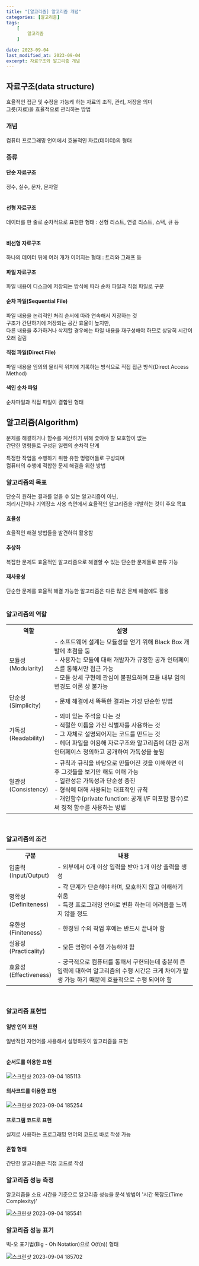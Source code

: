 ```yaml
---
title: "[알고리즘] 알고리즘 개념"
categories: [알고리즘]
tags:
    [
        알고리즘
    ]

date: 2023-09-04
last_modified_at: 2023-09-04
excerpt: 자료구조와 알고리즘 개념
---
```


## 자료구조(data structure)
효율적인 접근 및 수정을 가능케 하는 자료의 조직, 관리, 저장을 의미  
그릇(자료)을 효율적으로 관리하는 방법  

### 개념
컴퓨터 프로그래밍 언어에서 효율적인 자료(데이터)의 형태

### 종류
#### 단순 자료구조
정수, 실수, 문자, 문자열  
<br/>

#### 선형 자료구조  
데이터를 한 줄로 순차적으로 표현한 형태 : 선형 리스트, 연결 리스트, 스택, 큐 등  
<br/>

#### 비선형 자료구조  
하나의 데이터 뒤에 여러 개가 이어지는 형태 : 트리와 그래프 등
<br/>

#### 파일 자료구조  
파일 내용이 디스크에 저장되는 방식에 따라 순차 파일과 직접 파일로 구분  

#### 순차 파일(Sequential File)
파일 내용을 논리적인 처리 순서에 따라 연속해서 저장하는 것  
구조가 간단하기에 저장되는 공간 효율이 높지만,  
다른 내용을 추가하거나 삭제할 경우에는 파일 내용을 재구성해야 하므로 상당히 시간이 오래 걸림  

#### 직접 파일(Direct File)
파일 내용을 임의의 물리적 위치에 기록하는 방식으로 직접 접근 방식(Direct Access Method)  

#### 색인 순차 파일
순차파일과 직접 파일이 결합된 형태  

## 알고리즘(Algorithm)
문제를 해결하거나 함수를 계산하기 위해 좇아야 할 모호함이 없는  
간단한 명령들로 구성된 일련의 순차적 단계  

특정한 작업을 수행하기 위한 유한 명령어들로 구성되며  
컴퓨터의 수행에 적합한 문제 해결을 위한 방법  

### 알고리즘의 목표
단순히 원하는 결과를 얻을 수 있는 알고리즘이 아닌,  
처리시간이나 기억장소 사용 측면에서 효율적인 알고리즘을 개발하는 것이 주요 목표  

#### 효율성
효율적인 해결 방법들을 발견하여 활용함  

#### 추상화
복잡한 문제도 효율적인 알고리즘으로 해결할 수 있는 단순한 문제들로 분류 가능  

#### 재사용성
단순한 문제를 효율적 해결 가능한 알고리즘은 다른 많은 문제 해결에도 활용  
<br/>

### 알고리즘의 역할
<table>
    <tr>
        <th>역할</th>
        <th>설명</th>
    </tr>
    <tr>
        <td>
            모듈성<br/>
            (Modularity)
        </td>
        <td>
            - 소프트웨어 설계는 모듈성을 얻기 위해 Black Box 개발에 초점을 둠<br/>
            - 사용자는 모듈에 대해 개발자가 규정한 공개 인터페이스를 통해서만 접근 가능<br/>
            - 모듈 상세 구현에 관심이 불필요하며 모듈 내부 임의 변경도 이론 상 불가능
        </td>
    </tr>
    <tr>
        <td>
            단순성<br/>
            (Simplicity)
        </td>
        <td>
            - 문제 해결에서 똑똑한 결과는 가장 단순한 방법
        </td>
    </tr>
    <tr>
        <td>
            가독성<br/>
            (Readability)
        </td>
        <td>
            - 의미 있는 주석을 다는 것<br/>
            - 적절한 이름을 가진 식별자를 사용하는 것<br/>
            - 그 자체로 설명되어지는 코드를 만드는 것<br/>
            - 헤더 파일을 이용해 자료구조와 알고리즘에 대한 공개 인터페이스 정의하고 공개하여 가독성을 높임
        </td>
    </tr>
    <tr>
        <td>
            일관성<br/>
            (Consistency)
        </td>
        <td>
            - 규칙과 규칙을 바탕으로 만들어진 것을 이해하면 이 후 그것들을 보기만 해도 이해 가능<br/>
            - 일관성은 가독성과 단순성 증진<br/>
            - 형식에 대해 사용되는 대표적인 규칙<br/>
            - 개인함수(private function: 공개 I/F 미포함 함수)로써 정적 함수를 사용하는 방법
        </td>
    </tr>
</table>

<br/>

### 알고리즘의 조건
<table>
    <tr>
        <th>구분</th>
        <th>내용</th>
    </tr>
    <tr>
        <td>
            입출력<br/>
            (Input/Output)
        </td>
        <td>
            - 외부에서 0개 이상 입력을 받아 1개 이상 출력을 생성
        </td>
    </tr>
    <tr>
        <td>
            명확성<br/>
            (Definiteness)
        </td>
        <td>
            - 각 단계가 단순해야 하며, 모호하지 않고 이해하기 쉬움<br/>
            - 특정 프로그래밍 언어로 변환 하는데 어려움을 느끼지 않을 정도
        </td>
    </tr>
    <tr>
        <td>
            유한성<br/>
            (Finiteness)
        </td>
        <td>
            - 한정된 수의 작업 후에는 반드시 끝내야 함
        </td>
    </tr>
    <tr>
        <td>
            실용성<br/>
            (Practicality)
        </td>
        <td>
            - 모든 명령이 수행 가능해야 함
        </td>
    </tr>
    <tr>
        <td>
            효율성<br/>
            (Effectiveness)
        </td>
        <td>
            - 궁극적으로 컴퓨터를 통해서 구현되는데 충분히 큰 입력에 대하여 알고리즘의 수행 시간은 크게 차이가 발생 가능 하기 때문에 효율적으로 수행 되어야 함
        </td>
    </tr>
 </table>
 <br/>

### 알고리즘 표현법
#### 일반 언어 표현
일반적인 자연어를 사용해서 설명하듯이 알고리즘을 표현  
<br/>

#### 순서도를 이용한 표현
![스크린샷 2023-09-04 185113](https://github.com/gjisoo/gjisoo.github.io/assets/103836040/e6d7fd48-688b-4451-a874-64184988b5e3)
<br/>

#### 의사코드를 이용한 표현
![스크린샷 2023-09-04 185254](https://github.com/gjisoo/gjisoo.github.io/assets/103836040/e346860d-c72e-45cf-8cc7-aeba0ad1f65e)
<br/>

#### 프로그램 코드로 표현
실제로 사용하는 프로그래밍 언어의 코드로 바로 작성 가능

#### 혼합 형태
간단한 알고리즘은 직접 코드로 작성
<br/>

### 알고리즘 성능 측정
알고리즘을 소요 시간을 기준으로 알고리즘 성능을 분석 방법이 '시간 복잡도(Time Complexity)'  

![스크린샷 2023-09-04 185541](https://github.com/gjisoo/gjisoo.github.io/assets/103836040/84b3ce19-3caa-4a20-b9ba-5323685680b0)
<br/>

### 알고리즘 성능 표기
빅-오 표기법(Big - Oh Notation)으로 O(f(n)) 형태

![스크린샷 2023-09-04 185702](https://github.com/gjisoo/gjisoo.github.io/assets/103836040/06e0cf9b-e77f-4b60-9856-0b5ebb5d8306)
<br/>